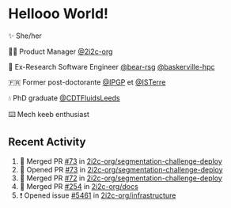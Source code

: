 # Hellooo World!

✨ She/her

👩‍💻 Product Manager [@2i2c-org](https://2i2c.org/)

🐻 Ex-Research Software Engineer [@bear-rsg](https://github.com/bear-rsg) [@baskerville-hpc](https://github.com/baskerville-hpc) 

🇫🇷 Former post-doctorante [@IPGP](https://github.com/IPGP) et [@ISTerre](https://www.isterre.fr/) 

💧 PhD graduate [@CDTFluidsLeeds](https://fluid-dynamics.leeds.ac.uk/) 

⌨️ Mech keeb enthusiast 

## Recent Activity 

<!--START_SECTION:activity-->
1. 🎉 Merged PR [#73](https://github.com/2i2c-org/segmentation-challenge-deploy/pull/73) in [2i2c-org/segmentation-challenge-deploy](https://github.com/2i2c-org/segmentation-challenge-deploy)
2. 💪 Opened PR [#73](https://github.com/2i2c-org/segmentation-challenge-deploy/pull/73) in [2i2c-org/segmentation-challenge-deploy](https://github.com/2i2c-org/segmentation-challenge-deploy)
3. 🎉 Merged PR [#72](https://github.com/2i2c-org/segmentation-challenge-deploy/pull/72) in [2i2c-org/segmentation-challenge-deploy](https://github.com/2i2c-org/segmentation-challenge-deploy)
4. 🎉 Merged PR [#254](https://github.com/2i2c-org/docs/pull/254) in [2i2c-org/docs](https://github.com/2i2c-org/docs)
5. ❗ Opened issue [#5461](https://github.com/2i2c-org/infrastructure/issues/5461) in [2i2c-org/infrastructure](https://github.com/2i2c-org/infrastructure)
<!--END_SECTION:activity-->
